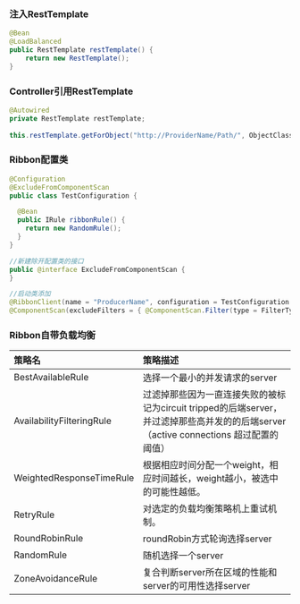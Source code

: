 ### 注入RestTemplate

```java
@Bean
@LoadBalanced
public RestTemplate restTemplate() {
    return new RestTemplate();
}
```

### Controller引用RestTemplate

```java
@Autowired
private RestTemplate restTemplate;
  
this.restTemplate.getForObject("http://ProviderName/Path/", ObjectClass.class);
```

### Ribbon配置类

```java
@Configuration
@ExcludeFromComponentScan
public class TestConfiguration {

  @Bean
  public IRule ribbonRule() {
    return new RandomRule();
  }
}

//新建除开配置类的接口
public @interface ExcludeFromComponentScan {
}

//启动类添加
@RibbonClient(name = "ProducerName", configuration = TestConfiguration.class)
@ComponentScan(excludeFilters = { @ComponentScan.Filter(type = FilterType.ANNOTATION, value = ExcludeFromComponentScan.class) })
```

### Ribbon自带负载均衡

| 策略名                    | 策略描述                                                     |
| :------------------------ | :----------------------------------------------------------- |
| BestAvailableRule         | 选择一个最小的并发请求的server                               |
| AvailabilityFilteringRule | 过滤掉那些因为一直连接失败的被标记为circuit tripped的后端server，并过滤掉那些高并发的的后端server（active connections 超过配置的阈值） |
| WeightedResponseTimeRule  | 根据相应时间分配一个weight，相应时间越长，weight越小，被选中的可能性越低。 |
| RetryRule                 | 对选定的负载均衡策略机上重试机制。                           |
| RoundRobinRule            | roundRobin方式轮询选择server                                 |
| RandomRule                | 随机选择一个server                                           |
| ZoneAvoidanceRule         | 复合判断server所在区域的性能和server的可用性选择server       |

